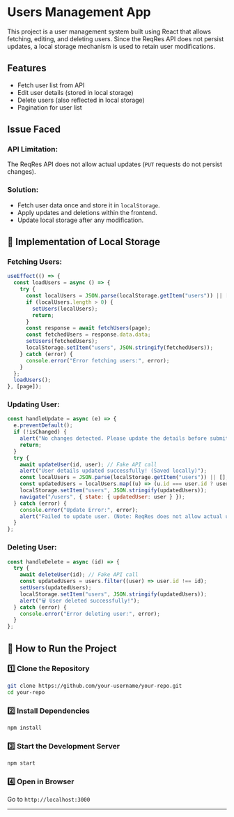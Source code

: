 # Users Management App

This project is a user management system built using React that allows fetching, editing, and deleting users. Since the ReqRes API does not persist updates, a local storage mechanism is used to retain user modifications.

## Features
- Fetch user list from API
- Edit user details (stored in local storage)
- Delete users (also reflected in local storage)
- Pagination for user list

## Issue Faced
### API Limitation:
The ReqRes API does not allow actual updates (`PUT` requests do not persist changes).

### Solution:
- Fetch user data once and store it in `localStorage`.
- Apply updates and deletions within the frontend.
- Update local storage after any modification.

## 💾 Implementation of Local Storage
### Fetching Users:
```javascript
useEffect(() => {
  const loadUsers = async () => {
    try {
      const localUsers = JSON.parse(localStorage.getItem("users")) || [];
      if (localUsers.length > 0) {
        setUsers(localUsers);
        return;
      }
      const response = await fetchUsers(page);
      const fetchedUsers = response.data.data;
      setUsers(fetchedUsers);
      localStorage.setItem("users", JSON.stringify(fetchedUsers));
    } catch (error) {
      console.error("Error fetching users:", error);
    }
  };
  loadUsers();
}, [page]);
```

### Updating User:
```javascript
const handleUpdate = async (e) => {
  e.preventDefault();
  if (!isChanged) {
    alert("No changes detected. Please update the details before submitting.");
    return;
  }
  try {
    await updateUser(id, user); // Fake API call
    alert("User details updated successfully! (Saved locally)");
    const localUsers = JSON.parse(localStorage.getItem("users")) || [];
    const updatedUsers = localUsers.map((u) => (u.id === user.id ? user : u));
    localStorage.setItem("users", JSON.stringify(updatedUsers));
    navigate("/users", { state: { updatedUser: user } });
  } catch (error) {
    console.error("Update Error:", error);
    alert("Failed to update user. (Note: ReqRes does not allow actual updates)");
  }
};
```

### Deleting User:
```javascript
const handleDelete = async (id) => {
  try {
    await deleteUser(id); // Fake API call
    const updatedUsers = users.filter((user) => user.id !== id);
    setUsers(updatedUsers);
    localStorage.setItem("users", JSON.stringify(updatedUsers));
    alert("🗑️ User deleted successfully!");
  } catch (error) {
    console.error("Error deleting user:", error);
  }
};
```

## 🚀 How to Run the Project
### 1️⃣ Clone the Repository
```sh
git clone https://github.com/your-username/your-repo.git
cd your-repo
```

### 2️⃣ Install Dependencies
```sh
npm install
```

### 3️⃣ Start the Development Server
```sh
npm start
```

### 4️⃣ Open in Browser
Go to `http://localhost:3000`

---




